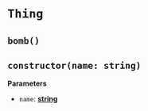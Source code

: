 # `Thing`

## `bomb()`

## `constructor(name: string)`

**Parameters**

-   `name`: **[string](https://developer.mozilla.org/en-US/docs/Web/JavaScript/Reference/Global_Objects/String)**